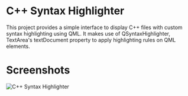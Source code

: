 # C++ Syntax Highlighter

This project provides a simple interface to display C++ files with custom syntax highlighting using QML. It makes use of QSyntaxHighlighter, TextArea's textDocument property to apply highlighting rules on QML elements. 

# Screenshots

![C++ Syntax Highlighter](http://i.imgur.com/WdN9prT.png)
